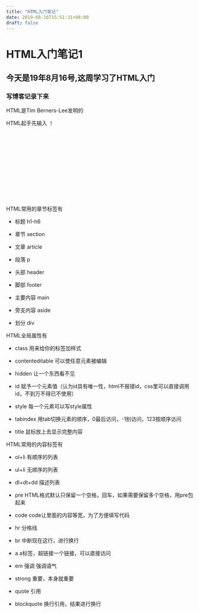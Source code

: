 ```yaml
---
title: "HTML入门笔记"
date: 2019-08-16T15:51:31+08:00
draft: false
---
```


# HTML入门笔记1

## 今天是19年8月16号,这周学习了HTML入门

### 写博客记录下来

HTML是Tim Berners-Lee发明的

HTML起手先输入 ！
<code>
<!DOCTYPE html>
<html lang="en">
<head>
<meta charset="UTF-8">
<meta name="viewport" content="width=device-width, initial-scale=1.0">
<meta http-equiv="X-UA-Compatible" content="ie=edge">
<meta http-equiv="X-UA-Compatible" content="ie=edge">
</head>
<body>
</body>
</html>
</code>

HTML常用的章节标签有

* 标题  h1-h6

* 章节  section

* 文章  article

* 段落  p

* 头部  header

* 脚部  footer

* 主要内容 main

* 旁支内容 aside

* 划分  div

HTML全局属性有

* class 用来给你的标签加样式

* contenteditable 可以使任意元素被编辑

* hidden 让一个东西看不见

* id 赋予一个元素值（认为id具有唯一性，html不报错id，css里可以直接调用id，不到万不得已不使用）

* style 每一个元素可以写style属性

* tabindex 用tab切换元素的顺序，0最后访问，-1别访问，123按顺序访问

* title    鼠标放上去显示完整内容

HTML常用的内容标签有

* ol+li 有顺序的列表

* ul+li 无顺序的列表

* dl+dt+dd 描述列表

* pre HTML格式默认只保留一个空格，回车，如果需要保留多个空格，用pre包起来

* code code让里面的内容等宽，为了方便填写代码

* hr 分格线

* br 中断现在这行，进行换行

* a  a标签，超链接一个链接，可以直接访问

* em 强调 强调语气

* strong 重要，本身就重要

* quote 引用

* blockquote 换行引用，结果进行换行




